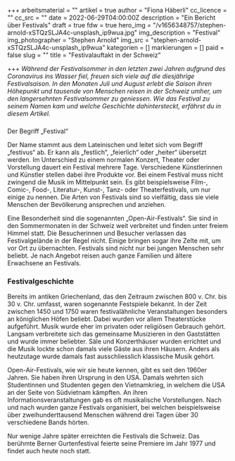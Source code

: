 +++
arbeitsmaterial = ""
artikel = true
author = "Fiona Häberli"
cc_licence = ""
cc_src = ""
date = 2022-06-29T04:00:00Z
description = "Ein Bericht über Festivals"
draft = true
fdw = true
hero_img = "/v1656348757/stephen-arnold-xSTQzSLJA4c-unsplash_ip9wua.jpg"
img_description = "Festival"
img_photographer = "Stephen Arnold"
img_src = "stephen-arnold-xSTQzSLJA4c-unsplash_ip9wua"
kategorien = []
markierungen = []
paid = false
slug = ""
title = "Festivalauftakt in der Schweiz"

+++
_Während der Festivalsommer in den letzten zwei Jahren aufgrund des Coronavirus ins Wasser fiel, freuen sich viele auf die diesjährige Festivalsaison. In den Monaten Juli und August erlebt die Saison ihren Höhepunkt und tausende von Menschen reisen in der Schweiz umher, um den langersehnten Festivalsommer zu geniessen. Wie das Festival zu seinem Namen kam und welche Geschichte dahintersteckt, erfährst du in diesem Artikel._

###   
Der Begriff „Festival“

Der Name stammt aus dem Lateinischen und leitet sich vom Begriff „festivus“ ab. Er kann als „festlich“, „feierlich“ oder „heiter“ übersetzt werden. Im Unterschied zu einem normalen Konzert, Theater oder Vorstellung dauert ein Festival mehrere Tage. Verschiedene Künstlerinnen und Künstler stellen dabei ihre Produkte vor. Bei einem Festival muss nicht zwingend die Musik im Mittelpunkt sein. Es gibt beispielsweise Film-, Comic-, Food-, Literatur-, Kunst-, Tanz- oder Theaterfestivals, um nur einige zu nennen. Die Arten von Festivals sind so vielfältig, dass sie viele Menschen der Bevölkerung ansprechen und anziehen.

Eine Besonderheit sind die sogenannten „Open-Air-Festivals“. Sie sind in den Sommermonaten in der Schweiz weit verbreitet und finden unter freiem Himmel statt. Die Besucherinnen und Besucher verlassen das Festivalgelände in der Regel nicht. Einige bringen sogar ihre Zelte mit, um vor Ort zu übernachten. Festivals sind nicht nur bei jungen Menschen sehr beliebt. Je nach Angebot reisen auch ganze Familien und ältere Erwachsene an Festivals.

### Festivalgeschichte

Bereits im antiken Griechenland, das den Zeitraum zwischen 800 v. Chr. bis 30 v. Chr. umfasst, waren sogenannte Festspiele bekannt. In der Zeit zwischen 1450 und 1750 waren festivalähnliche Veranstaltungen besonders an königlichen Höfen beliebt. Dabei wurden vor allem Theaterstücke aufgeführt. Musik wurde eher im privaten oder religiösen Gebrauch gehört. Langsam verbreitete sich das gemeinsame Musizieren in den Gaststätten und wurde immer beliebter. Säle und Konzerthäuser wurden errichtet und die Musik lockte schon damals viele Gäste aus ihren Häusern. Anders als heutzutage wurde damals fast ausschliesslich klassische Musik gehört.

Open-Air-Festivals, wie wir sie heute kennen, gibt es seit den 1960er Jahren. Sie haben ihren Ursprung in den USA. Damals wehrten sich Studentinnen und Studenten gegen den Vietnamkrieg, in welchem die USA an der Seite von Südvietnam kämpften. An ihren Informationsveranstaltungen gab es oft musikalische Vorstellungen. Nach und nach wurden ganze Festivals organisiert, bei welchen beispielsweise über zweihunderttausend Menschen während drei Tagen über 30 verschiedene Bands hörten.

Nur wenige Jahre später erreichten die Festivals die Schweiz. Das berühmte Berner Gurtenfestival feierte seine Premiere im Jahr 1977 und findet auch heute noch statt.